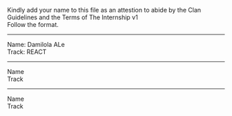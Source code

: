 Kindly add your name to this file as an attestion to abide by the Clan Guidelines and the Terms of The Internship v1
<br/> Follow the format.<br/> 
___
Name: Damilola ALe <br/>
Track: REACT
___
Name <br/>
Track
___
Name <br/>
Track
